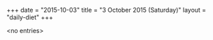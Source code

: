 +++
date = "2015-10-03"
title = "3 October 2015 (Saturday)"
layout = "daily-diet"
+++


\<no entries\>
